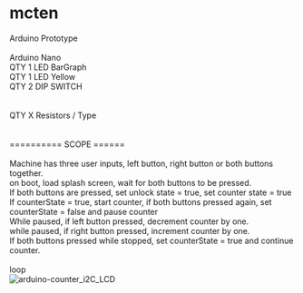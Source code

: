 # mcten
Arduino Prototype<br/>
<br/>
Arduino Nano<br/>
QTY 1 LED BarGraph<br/>
QTY 1 LED Yellow<br/>
QTY 2 DIP SWITCH <br/>
<br/>
<br/>
QTY X Resistors / Type<br/>
<br/>
<br/>
========== SCOPE  ======<br/>
<br/>
Machine has three user inputs, left button, right button or both buttons together.<br/>
on boot, load splash screen, wait for both buttons to be pressed.<br/>
If both buttons are pressed, set unlock state = true, set counter state = true<br/>
If counterState = true, start counter, if both buttons pressed again, set counterState = false and pause counter<br/>
While paused, if left button pressed, decrement counter by one.<br/>
while paused, if right button pressed, increment counter by one.<br/>
If both buttons pressed while stopped, set counterState = true and continue counter.<br/>
<br/>
loop<br/>
![arduino-counter_i2C_LCD](https://user-images.githubusercontent.com/110015434/187098836-5fc7615c-0fd2-4043-bf09-5230ada1a892.png)

